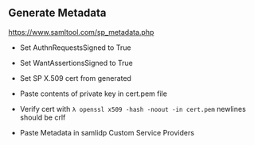 ## Generate Metadata

https://www.samltool.com/sp_metadata.php

- Set AuthnRequestsSigned to True

- Set WantAssertionsSigned to True

- Set SP X.509 cert from generated

- Paste contents of private key in cert.pem file 
 
- Verify cert with `λ openssl x509 -hash -noout -in cert.pem` newlines should be crlf

- Paste Metadata in samlidp Custom Service Providers

